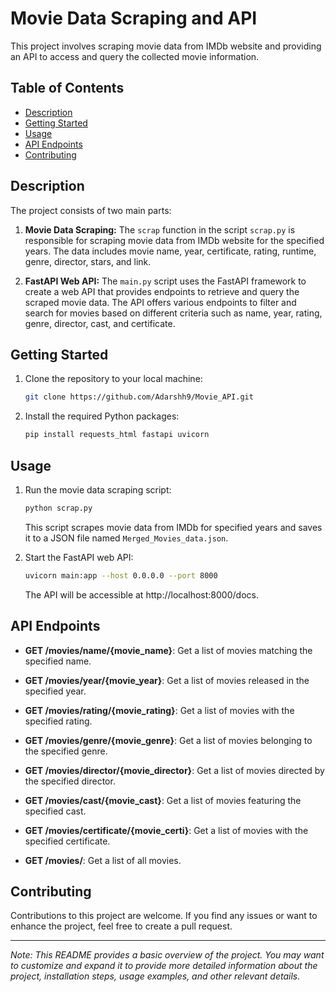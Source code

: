 # Movie Data Scraping and API

This project involves scraping movie data from IMDb website and providing an API to access and query the collected movie information.

## Table of Contents

- [Description](#description)
- [Getting Started](#getting-started)
- [Usage](#usage)
- [API Endpoints](#api-endpoints)
- [Contributing](#contributing)

## Description

The project consists of two main parts:

1. **Movie Data Scraping:** The `scrap` function in the script `scrap.py` is responsible for scraping movie data from IMDb website for the specified years. The data includes movie name, year, certificate, rating, runtime, genre, director, stars, and link.

2. **FastAPI Web API:** The `main.py` script uses the FastAPI framework to create a web API that provides endpoints to retrieve and query the scraped movie data. The API offers various endpoints to filter and search for movies based on different criteria such as name, year, rating, genre, director, cast, and certificate.

## Getting Started

1. Clone the repository to your local machine:

   ```bash
   git clone https://github.com/Adarshh9/Movie_API.git
   ```

2. Install the required Python packages:

   ```bash
   pip install requests_html fastapi uvicorn
   ```

## Usage

1. Run the movie data scraping script:

   ```bash
   python scrap.py
   ```

   This script scrapes movie data from IMDb for specified years and saves it to a JSON file named `Merged_Movies_data.json`.

2. Start the FastAPI web API:

   ```bash
   uvicorn main:app --host 0.0.0.0 --port 8000
   ```

   The API will be accessible at http://localhost:8000/docs.

## API Endpoints

- **GET /movies/name/{movie_name}**: Get a list of movies matching the specified name.

- **GET /movies/year/{movie_year}**: Get a list of movies released in the specified year.

- **GET /movies/rating/{movie_rating}**: Get a list of movies with the specified rating.

- **GET /movies/genre/{movie_genre}**: Get a list of movies belonging to the specified genre.

- **GET /movies/director/{movie_director}**: Get a list of movies directed by the specified director.

- **GET /movies/cast/{movie_cast}**: Get a list of movies featuring the specified cast.

- **GET /movies/certificate/{movie_certi}**: Get a list of movies with the specified certificate.

- **GET /movies/**: Get a list of all movies.

## Contributing

Contributions to this project are welcome. If you find any issues or want to enhance the project, feel free to create a pull request.

---

*Note: This README provides a basic overview of the project. You may want to customize and expand it to provide more detailed information about the project, installation steps, usage examples, and other relevant details.*
